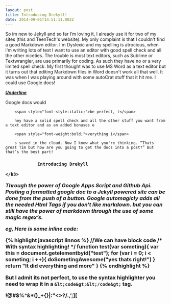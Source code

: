 ```yaml
---
layout: post
title: Introducing Drekyll!
date: 2014-09-01T14:51:11.002Z
---
```



So im new to Jekyll and so far I’m loving it, I already use it for two of my sites (this and TeenTech's website). My only complaint is that I couldn't find a good Markdown editor. I'm Dyslexic and my spelling is atrocious, when i'm writing lots of text I want to use an editor with good spell check and all the other niceties. The trouble is most text editors, such as Sublime or Textwrangler, are use primarily for coding. As such they have no or a very limited spell check. My first thought was to use MS Word as a text editor but it turns out that editing Markdown files in Word doesn't work all that well. It was when I was playing around with some autoCrat stuff that it hit me. I could use Google docs!

<!--more-->

<span style="font-style:italic;text-decoration:underline;font-weight:bold;">Underline</span>

Google docs would

		<span style="font-style:italic;">be perfect, t</span>

		hey have a solid spell check and all the other stuff you want from a text editor and as an added bonuses e

		<span style="font-weight:bold;">verything i</span>

		s saved in the cloud. Now I know what you're thinking. “Thats great Tim but how are you going to get the docs into a post?” But that’s the best part!

<h3 style="page-break-after:avoid;">

				Introducing Drekyll

	</h3>

<span style="font-style:italic;">Through the power of Google Apps Script and Github Api. Posting a formatted google doc to a Jekyll powered site can be done from the push of a button. Google automagicly adds all the needed Html Tags if you don't like markdown. but you can still have the power of markdown through the use of some magic regex’s.</span>

<span style="font-style:italic;">eg, Here is some inline code:</span>

{% highlight javascript linnos %}
//We can have block code
/* With syntax highlighting! */
function test(var someting){
   var this = document.getelementbyid("test");
   for (var i = 0; i &lt; someting; i ++){
      doSometingAwesome("yes thats right!")
   }
   return "It did everything and more"
}
{% endhighlight %}

But I admit its not perfect, to use the syntax highlighter you need to wrap it in a `&lt;code&gt;&lt;/code&gt;` tag.

!@#$%^&amp;*()_+{}|:”&lt;&gt;?/.,’;\][


